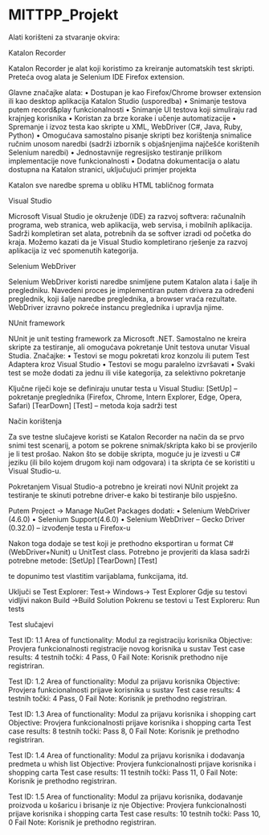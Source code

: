 # MITTPP_Projekt

Alati korišteni za stvaranje okvira:

Katalon Recorder

Katalon Recorder je alat koji koristimo za kreiranje automatskih test skripti. Preteća ovog alata je
Selenium IDE Firefox extension.

Glavne značajke alata:
• Dostupan je kao Firefox/Chrome browser extension ili kao desktop aplikacija Katalon Studio
(usporedba)
• Snimanje testova putem record&play funkcionalnosti
• Snimanje UI testova koji simuliraju rad krajnjeg korisnika
• Koristan za brze korake i učenje automatizacije
• Spremanje i izvoz testa kao skripte u XML, WebDriver (C#, Java, Ruby, Python)
• Omogućava samostalno pisanje skripti bez korištenja snimalice ručnim unosom naredbi (sadrži
izbornik s objašnjenjima najčešće korištenih Selenium naredbi)
• Jednostavnije regresijsko testiranje prilikom implementacije nove funkcionalnosti
• Dodatna dokumentacija o alatu dostupna na Katalon stranici, uključujući primjer projekta

Katalon sve naredbe sprema u obliku HTML tabličnog formata

Visual Studio

Microsoft Visual Studio je okruženje (IDE) za razvoj softvera: računalnih programa, web stranica, web aplikacija, web servisa, i mobilnih aplikacija. Sadrži kompletiran set alata, potrebnih da se softver izradi od početka do kraja. Možemo kazati da je Visual Studio kompletirano rješenje za razvoj aplikacija iz već spomenutih kategorija.

Selenium WebDriver

Selenium WebDriver koristi naredbe snimljene putem Katalon alata i šalje ih pregledniku. Navedeni
proces je implementiran putem drivera za određeni preglednik, koji šalje naredbe preglednika, a
browser vraća rezultate. WebDriver izravno pokreće instancu preglednika i upravlja njime.

NUnit framework

NUnit je unit testing framework za Microsoft .NET. Samostalno ne kreira skripte za testiranje, ali
omogućava pokretanje Unit testova unutar Visual Studia.
Značajke:
• Testovi se mogu pokretati kroz konzolu ili putem Test Adaptera kroz Visual Studio
• Testovi se mogu paralelno izvršavati
• Svaki test se može dodati za jednu ili više kategorija, za selektivno pokretanje

Ključne riječi koje se definiraju unutar testa u Visual Studiu:
[SetUp] – pokretanje preglednika (Firefox, Chrome, Intern Explorer, Edge, Opera, Safari)
[TearDown]
[Test] – metoda koja sadrži test


Način korištenja

Za sve testne slučajeve koristi se Katalon Recorder na način da se prvo snimi test scenarij, a potom se pokrene snimak/skripta kako bi se provjerilo je li test prošao.
Nakon što se dobije skripta, moguće ju je izvesti u C# jeziku (ili bilo kojem drugom koji nam odgovara) i ta skripta će se koristiti u Visual Studio-u.

Pokretanjem Visual Studio-a potrebno je kreirati novi NUnit projekt za testiranje te skinuti potrebne driver-e kako bi testiranje bilo uspješno.

Putem Project -> Manage NuGet Packages dodati:
• Selenium WebDriver (4.6.0)
• Selenium Support(4.6.0)
• Selenium WebDriver – Gecko Driver (0.32.0) – izvođenje testa u Firefox-u

Nakon toga dodaje se test koji je prethodno eksportiran u format C# (WebDriver+Nunit) u UnitTest class.
Potrebno je provjeriti da klasa sadrži potrebne metode:
[SetUp]
[TearDown]
[Test]

te dopunimo test vlastitim varijablama, funkcijama, itd.

Uključi se Test Explorer: Test-> Windows-> Test Explorer
Gdje su testovi vidljivi nakon Build ->Build Solution
Pokrenu se testovi u Test Exploreru: Run tests


Test slučajevi 


Test ID:	1.1
Area of functionality:	Modul za registraciju korisnika
Objective:	Provjera funkcionalnosti registracije novog
korisnika u sustav
Test case results:	4 testnih točki: 4 Pass, 0 Fail
Note:	Korisnik prethodno nije registriran.

Test ID:	1.2
Area of functionality:	Modul za prijavu korisnika
Objective:	Provjera funkcionalnosti prijave korisnika u sustav
Test case results:	4 testnih točki: 4 Pass, 0 Fail
Note:	Korisnik je prethodno registriran.


Test ID: 	1.3
Area of functionality:	Modul za prijavu korisnika i shopping cart
Objective:	Provjera funkcionalnosti prijave korisnika i shopping carta
Test case results:	8 testnih točki:  Pass 8, 0 Fail
Note:	Korisnik je prethodno registriran.


Test ID: 	1.4
Area of functionality:	Modul za prijavu korisnika i dodavanja predmeta u whish list
Objective:	Provjera funkcionalnosti prijave korisnika i shopping carta
Test case results:	11 testnih točki:  Pass 11, 0 Fail
Note:	Korisnik je prethodno registriran.


Test ID: 	1.5
Area of functionality:	Modul za prijavu korisnika, dodavanje proizvoda u košaricu i brisanje iz nje
Objective:	Provjera funkcionalnosti prijave korisnika i shopping carta
Test case results:	10 testnih točki:  Pass 10, 0 Fail
Note:	Korisnik je prethodno registriran.

